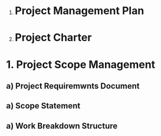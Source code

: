 1. #  **Project Management Plan**
1. # **Project Charter**
# 1. **Project Scope Management**
## a) **Project Requiremwnts Document**
## a) **Scope Statement**
## a) **Work Breakdown Structure**


